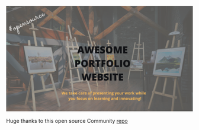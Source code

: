 ![Awesome Portfolio Website](./readme_assets/banner_apw.png)

Huge thanks to this open source Community [repo](https://github.com/smaranjitghose/awesome-portfolio-websites/)
